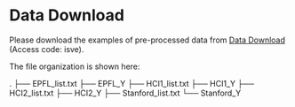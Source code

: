 # Data Download

Please download the examples of pre-processed data from [Data Download](https://rec.ustc.edu.cn/share/05666600-e236-11eb-b369-21bab896b967) (Access code: isve).



The file organization is shown here:

.
├── EPFL_list.txt
├── EPFL_Y
├── HCI1_list.txt
├── HCI1_Y
├── HCI2_list.txt
├── HCI2_Y
├── Stanford_list.txt
└── Stanford_Y